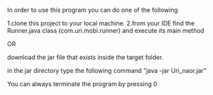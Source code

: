In order to use this program you can do one of the following

1.clone this project to your local machine.
2.from your IDE find the Runner.java class (com.uri.mobi.runner) and execute its main method

OR

download the jar file that exists inside the target folder.

in the jar directory type the following command "java -jar Uri_naor.jar"

You can always terminate the program by pressing 0